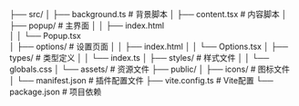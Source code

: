 ├── src/
│   ├── background.ts        # 背景脚本 
│   ├── content.tsx          # 内容脚本
│   ├── popup/               # 主界面
│   │   ├── index.html       
│   │   └── Popup.tsx        
│   ├── options/             # 设置页面
│   │   ├── index.html
│   │   └── Options.tsx
│   ├── types/               # 类型定义
│   │   └── index.ts
│   ├── styles/              # 样式文件
│   │   └── globals.css
│   └── assets/              # 资源文件
├── public/
│   ├── icons/               # 图标文件
│   └── manifest.json        # 插件配置文件
├── vite.config.ts           # Vite配置
└── package.json             # 项目依赖